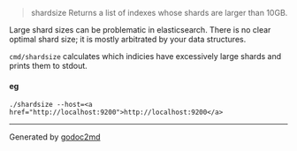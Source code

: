

> shardsize
Returns a list of indexes whose shards are larger than 10GB.

Large shard sizes can be problematic in elasticsearch. There is no clear optimal shard size; it is mostly arbitrated by your data structures.

`cmd/shardsize` calculates which indicies have excessively large shards and prints them to stdout.

#### eg
`./shardsize --host=<a href="http://localhost:9200">http://localhost:9200</a>`






- - -
Generated by [godoc2md](http://godoc.org/github.com/davecheney/godoc2md)

